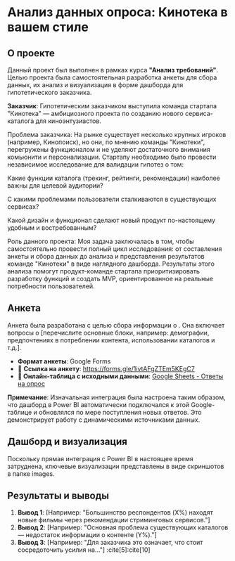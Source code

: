 # Анализ данных опроса: Кинотека в вашем стиле

## О проекте

Данный проект был выполнен в рамках курса **"Анализ требований"**. Целью проекта была самостоятельная разработка анкеты для сбора данных, их анализ и визуализация в форме дашборда для гипотетического заказчика.

**Заказчик**: Гипотетическим заказчиком выступила команда стартапа "Кинотека" — амбициозного проекта по созданию нового сервиса-каталога для киноэнтузиастов.

Проблема заказчика: На рынке существует несколько крупных игроков (например, Кинопоиск), но они, по мнению команды "Кинотеки", перегружены функционалом и не уделяют достаточного внимания комьюнити и персонализации. Стартапу необходимо было провести независимое исследование для валидации гипотез о том:

Какие функции каталога (трекинг, рейтинги, рекомендации) наиболее важны для целевой аудитории?

С какими проблемами пользователи сталкиваются в существующих сервисах?

Какой дизайн и функционал сделают новый продукт по-настоящему удобным и востребованным?

Роль данного проекта: Моя задача заключалась в том, чтобы самостоятельно провести полный цикл исследования: от составления анкеты и сбора данных до анализа и представления результатов команде "Кинотеки" в виде наглядного дашборда. Результаты этого анализа помогут продукт-команде стартапа приоритизировать разработку функций и создать MVP, ориентированное на реальные потребности пользователей.

## Анкета

Анкета была разработана с целью сбора информации о . Она включает вопросы о [перечислите основные блоки, например: демографии, предпочтениях в потреблении контента, использовании каталогов и т.д.].

*   **Формат анкеты**: Google Forms
*   📄 **Ссылка на анкету**: https://forms.gle/1ivtAFgZTEm5KEgC7
*   **🔗 Онлайн-таблица с исходными данными**: [Google Sheets - Ответы на опрос](https://docs.google.com/spreadsheets/d/1HqvjH2lr1PudXcuglqaPkHIoWbrgQ-cTIntqLfBI5MM/edit?usp=sharing)

**Примечание**: Изначальная интеграция была настроена таким образом, что дашборд в Power BI автоматически подключался к этой Google-таблице и обновлялся по мере поступления новых ответов. Это демонстрирует работу с динамическими источниками данных.

## Дашборд и визуализация

Поскольку прямая интеграция с Power BI в настоящее время затруднена, ключевые визуализации представлены в виде скриншотов в папке images.




## Результаты и выводы

1.  **Вывод 1**: [Например: "Большинство респондентов (X%) находят новые фильмы через рекомендации стриминговых сервисов."]
2.  **Вывод 2**: [Например: "Основная проблема существующих каталогов — недостаток информации о контенте (Y%)."]
3.  **Вывод 3**: [Например: "Для заказчика это означает, что стоит сосредоточить усилия на..."] :cite[5]:cite[10]

